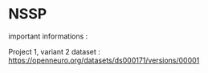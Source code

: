 # NSSP

important informations :

Project 1, variant 2
dataset : https://openneuro.org/datasets/ds000171/versions/00001
